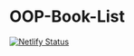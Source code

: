 # OOP-Book-List

[![Netlify Status](https://api.netlify.com/api/v1/badges/97d85f98-8dc2-4f7f-b491-63929fb630d1/deploy-status)](https://app.netlify.com/sites/oop-book-store/deploys)
